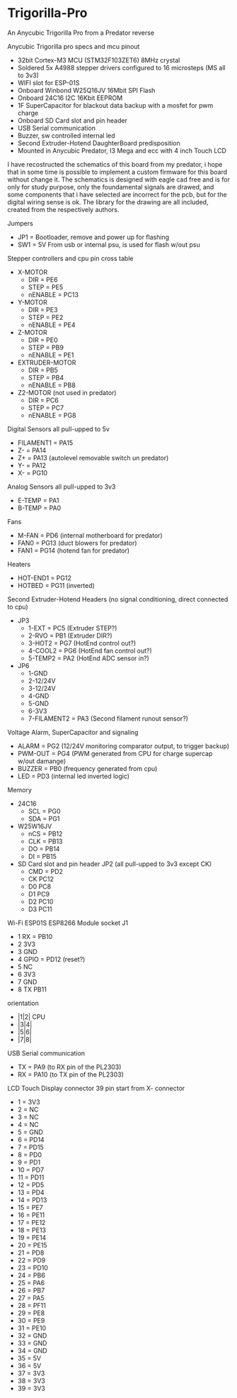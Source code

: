 # Trigorilla-Pro
An Anycubic Trigorilla Pro from a Predator reverse


Anycubic Trigorilla pro specs and mcu pinout

- 32bit Cortex-M3 MCU (STM32F103ZET6) 8MHz crystal
- Soldered 5x A4988 stepper drivers configured to 16 microsteps (MS all to 3v3)
- WIFI slot for ESP-01S
- Onboard Winbond W25Q16JV 16Mbit SPI Flash
- Onboard 24C16 I2C 16Kbit EEPROM
- 1F SuperCapacitor for blackout data backup with a mosfet for pwm charge
- Onboard SD Card slot and pin header
- USB Serial communication
- Buzzer, sw controlled internal led
- Second Extruder-Hotend DaughterBoard predisposition
- Mounted in Anycubic Predator, I3 Mega and ecc with 4 inch Touch LCD

I have recostructed the schematics of this board from my predator, i hope that 
in some time is possible to implement a custom firmware for this board without
change it. The schematics is designed with eagle cad free and is for only for
study purpose, only the foundamental signals are drawed, and some components
that i have selected are incorrect for the pcb, but for the digital wiring sense
is ok. The library for the drawing are all included, created from the 
respectively authors.


Jumpers
- JP1 =         Bootloader, remove and power up for flashing
- SW1 =         5V From usb or internal psu, is used for flash w/out psu


Stepper controllers and cpu pin cross table
- X-MOTOR
    * DIR =       PE6
    * STEP =      PE5
    * nENABLE =   PC13
- Y-MOTOR
    * DIR =       PE3
    * STEP =      PE2
    * nENABLE =   PE4
- Z-MOTOR
    * DIR =       PE0
    * STEP =      PB9
    * nENABLE =   PE1
- EXTRUDER-MOTOR
    * DIR =       PB5
    * STEP =      PB4
    * nENABLE =   PB8
- Z2-MOTOR (not used in predator)
    * DIR =       PC6
    * STEP =      PC7
    * nENABLE =   PG8


Digital Sensors all pull-upped to 5v
- FILAMENT1 = PA15
- Z- =        PA14
- Z+ =        PA13    (autolevel removable switch un predator)
- Y- =        PA12
- X- =        PG10


Analog Sensors all pull-upped to 3v3
- E-TEMP =    PA1
- B-TEMP =    PA0


Fans
- M-FAN =     PD6     (internal motherboard for predator)
- FAN0 =      PG13    (duct blowers for predator)
- FAN1 =      PG14    (hotend fan for predator)


Heaters
- HOT-END1 =  PG12
- HOTBED =    PG11    (inverted)


Second Extruder-Hotend Headers (no signal conditioning, direct connected to cpu)
- JP3
    * 1-EXT =     PC5     (Extruder STEP?)
    * 2-RVO =     PB1     (Extruder DIR?)
    * 3-HOT2 =    PG7     (HotEnd control out?)
    * 4-COOL2 =   PG6     (HotEnd fan control out?)
    * 5-TEMP2 =   PA2     (HotEnd ADC sensor in?)
- JP6
    * 1-GND
    * 2-12/24V
    * 3-12/24V
    * 4-GND
    * 5-GND
    * 6-3V3
    * 7-FILAMENT2 = PA3   (Second filament runout sensor?)

    
Voltage Alarm, SuperCapacitor and signaling
- ALARM =     PG2     (12/24V monitoring comparator output, to trigger backup)
- PWM-OUT =   PG4     (PWM generated from CPU for charge supercap w/out damange)
- BUZZER =    PB0     (frequency generated from cpu)
- LED =       PD3     (internal led inverted logic)


Memory
- 24C16
    * SCL =     PG0
    * SDA =     PG1    
- W25W16JV
    * nCS =     PB12
    * CLK =     PB13
    * DO  =     PB14
    * DI  =     PB15    
- SD Card slot and pin header JP2  (all pull-upped to 3v3 except CK)
    * CMD =     PD2
    * CK        PC12
    * D0        PC8
    * D1        PC9
    * D2        PC10
    * D3        PC11
    
    
Wi-Fi ESP01S ESP8266 Module socket J1
- 1 RX =      PB10
- 2 3V3
- 3 GND
- 4 GPIO =    PD12         (reset?)
- 5 NC
- 6 3V3
- 7 GND
- 8 TX        PB11

orientation

- |1|2|          CPU
- |3|4|          
- |5|6|
- |7|8|


USB Serial communication
- TX =        PA9           (to RX pin of the PL2303)
- RX =        PA10          (to TX pin of the PL2303)


LCD Touch Display connector 39 pin start from X- connector
- 1 = 3V3
- 2 = NC
- 3 = NC
- 4 = NC
- 5 = GND
- 6 = PD14
- 7 = PD15
- 8 = PD0
- 9 = PD1
- 10 = PD7
- 11 = PD11
- 12 = PD5
- 13 = PD4
- 14 = PD13
- 15 = PE7
- 16 = PE11
- 17 = PE12
- 18 = PE13
- 19 = PE14
- 20 = PE15
- 21 = PD8
- 22 = PD9
- 23 = PD10
- 24 = PB6
- 25 = PA6
- 26 = PB7
- 27 = PA5
- 28 = PF11
- 29 = PE8
- 30 = PE9
- 31 = PE10
- 32 = GND
- 33 = GND
- 34 = GND
- 35 = 5V
- 36 = 5V
- 37 = 3V3
- 38 = 3V3
- 39 = 3V3
